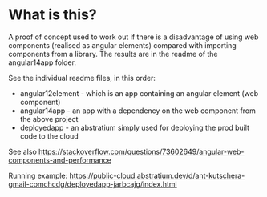 # What is this?

A proof of concept used to work out if there is a disadvantage of using web components (realised as angular elements) compared with importing components from a library. The results are in the readme of the angular14app folder.

See the individual readme files, in this order:

- angular12element - which is an app containing an angular element (web component)
- angular14app - an app with a dependency on the web component from the above project
- deployedapp - an abstratium simply used for deploying the prod built code to the cloud

See also https://stackoverflow.com/questions/73602649/angular-web-components-and-performance

Running example: https://public-cloud.abstratium.dev/d/ant-kutschera-gmail-comchcdg/deployedapp-jarbcajg/index.html

